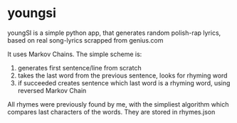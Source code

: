 # youngsi


youngSI is a simple python app, that generates random polish-rap lyrics, based on real song-lyrics scrapped from genius.com

It uses Markov Chains. The simple scheme is: 

1) generates first sentence/line from scratch
2) takes the last word from the previous sentence, looks for rhyming word
3) if succeeded creates sentence which last word is a rhyming word, using reversed Markov Chain


All rhymes were previously found by me, with the simpliest algorithm which compares last characters of the words. They are stored in rhymes.json 

